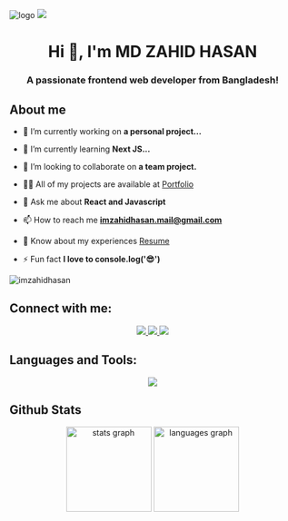 ![logo](https://i.ibb.co/12j381q/Blue-Modern-Corporate-Staff-Profile-Linked-In-Banner.png)
<img src="https://user-images.githubusercontent.com/74038190/212284100-561aa473-3905-4a80-b561-0d28506553ee.gif"/>
<h1 align="center">Hi 👋, I'm MD ZAHID HASAN</h1>
<h3 align="center">A passionate frontend web developer from Bangladesh!</h3>

## About me

- 🔭 I’m currently working on **a personal project...**

- 🌱 I’m currently learning **Next JS...**

- 👯 I’m looking to collaborate on **a team project.**

- 👨‍💻 All of my projects are available at [Portfolio](https://zahid-hasan.vercel.app)

- 💬 Ask me about **React and Javascript**

- 📫 How to reach me **imzahidhasan.mail@gmail.com**

- 📄 Know about my experiences [Resume](https://drive.google.com/file/d/1Gl4Dh9_D1pOLvYEtbHFXjN17ifup0HCf/view?usp=sharing)

- ⚡ Fun fact **I love to console.log('😎')**
<p align="left"> <img src="https://komarev.com/ghpvc/?username=imzahidhasan&label=Profile%20views&color=0e75b6&style=flat" alt="imzahidhasan" /> </p>

## Connect with me:
<p align="center">
  <a href="https://www.linkedin.com/in/imzahidhasan">
    <img src="https://skillicons.dev/icons?i=linkedin" />
  </a>
    <a href="https://www.instagram.com/im_zahid_hasan">
    <img src="https://skillicons.dev/icons?i=instagram" />
  </a>
    <a href="https://x.com/imzahidhasan_">
    <img src="https://skillicons.dev/icons?i=twitter" />
  </a>
</p>

## Languages and Tools:
<p align="center">
  <a href="">
    <img src="https://skillicons.dev/icons?i=js,react,next,express,mongodb,firebase,tailwind,html,css,git,github,postman,figma" />
  </a>
</p>

## Github Stats

<div align="center">
  <img src="https://github-readme-stats.vercel.app/api?username=imzahidhasan&hide_title=false&hide_rank=false&show_icons=true&include_all_commits=true&count_private=true&disable_animations=false&theme=dracula&locale=en&hide_border=false&order=1" height="150" alt="stats graph"  />
  <img src="https://github-readme-stats.vercel.app/api/top-langs?username=imzahidhasan&locale=en&hide_title=false&layout=compact&card_width=320&langs_count=5&theme=dracula&hide_border=false&order=2" height="150" alt="languages graph"  />
</div>

###
